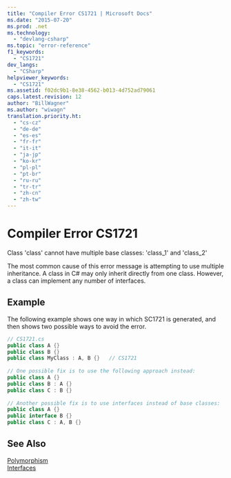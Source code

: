 ```yaml
---
title: "Compiler Error CS1721 | Microsoft Docs"
ms.date: "2015-07-20"
ms.prod: .net
ms.technology: 
  - "devlang-csharp"
ms.topic: "error-reference"
f1_keywords: 
  - "CS1721"
dev_langs: 
  - "CSharp"
helpviewer_keywords: 
  - "CS1721"
ms.assetid: f02dc9b1-8e38-4562-b013-4d752ad79061
caps.latest.revision: 12
author: "BillWagner"
ms.author: "wiwagn"
translation.priority.ht: 
  - "cs-cz"
  - "de-de"
  - "es-es"
  - "fr-fr"
  - "it-it"
  - "ja-jp"
  - "ko-kr"
  - "pl-pl"
  - "pt-br"
  - "ru-ru"
  - "tr-tr"
  - "zh-cn"
  - "zh-tw"
---
```

# Compiler Error CS1721
Class 'class' cannot have multiple base classes: 'class_1' and 'class_2'  
  
 The most common cause of this error message is attempting to use multiple inheritance. A class in C# may only inherit directly from one class. However, a class can implement any number of interfaces.  
  
## Example  
 The following example shows one way in which SC1721 is generated, and then shows two possible ways to avoid the error.  
  
```csharp  
// CS1721.cs  
public class A {}  
public class B {}  
public class MyClass : A, B {}   // CS1721  
  
// One possible fix is to use the following approach instead:  
public class A {}  
public class B : A {}  
public class C : B {}  
  
// Another possible fix is to use interfaces instead of base classes:  
public class A {}  
public interface B {}  
public class C : A, B {}  
```  
  
## See Also  
 [Polymorphism](../../../csharp/programming-guide/classes-and-structs/polymorphism.md)   
 [Interfaces](../../../csharp/programming-guide/interfaces/index.md)
